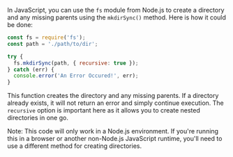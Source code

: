 In JavaScript, you can use the `fs` module from Node.js to create a directory and any missing parents using the `mkdirSync()` method. Here is how it could be done:

```javascript
const fs = require('fs');
const path = './path/to/dir';

try {
  fs.mkdirSync(path, { recursive: true });
} catch (err) {
  console.error('An Error Occured!', err);
}
```

This function creates the directory and any missing parents. If a directory already exists, it will not return an error and simply continue execution. The `recursive` option is important here as it allows you to create nested directories in one go.

Note: This code will only work in a Node.js environment. If you're running this in a browser or another non-Node.js JavaScript runtime, you'll need to use a different method for creating directories.
